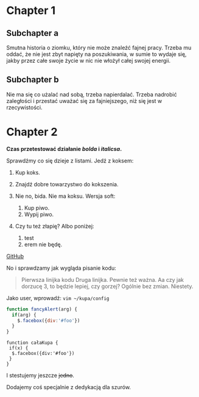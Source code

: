 # Chapter 1
## Subchapter a
Smutna historia o ziomku, który nie może znaleźć fajnej pracy. Trzeba mu oddać, że nie jest zbyt napięty na poszukiwania, w sumie to wydaje się, jakby przez całe swoje życie w nic nie włożył całej swojej energii.

## Subchapter b
Nie ma się co użalać nad sobą, trzeba napierdalać. Trzeba nadrobić zaległości i przestać uważać się za fajniejszego, niż się jest w rzecywistości.

# Chapter 2
__Czas przetestować działanie *bolda* i *italicsa*.__

Sprawdźmy co się dzieje z listami. Jedź z koksem:
1. Kup koks.
1. Znajdź dobre towarzystwo do kokszenia.
1. Nie no, bida. Nie ma koksu. Wersja soft:
	1. Kup piwo.
	1. Wypij piwo.

1. Czy tu też złapię? Albo poniżej:
	1. test
	1. erem nie będę.

[GitHub](http://github.com)

No i sprawdzamy jak wygląda pisanie kodu:
> Pierwsza linijka kodu
> Druga linijka. Pewnie też ważna.
> Aa czy jak dorzucę 3, to będzie lepiej, czy gorzej? Ogólnie bez zmian. Niestety.

Jako user, wprowadź: `vim ~/kupa/config`

```javascript
function fancyAlert(arg) {
  if(arg) {
    $.facebox({div:'#foo'})
  }
}
```

    function całaKupa {
     if(x) {
      $.facebox({div:'#foo'})
     }
    }


I stestujemy jeszcze ~~jedno~~.

Dodajemy coś specjalnie z dedykacją dla szurów.
